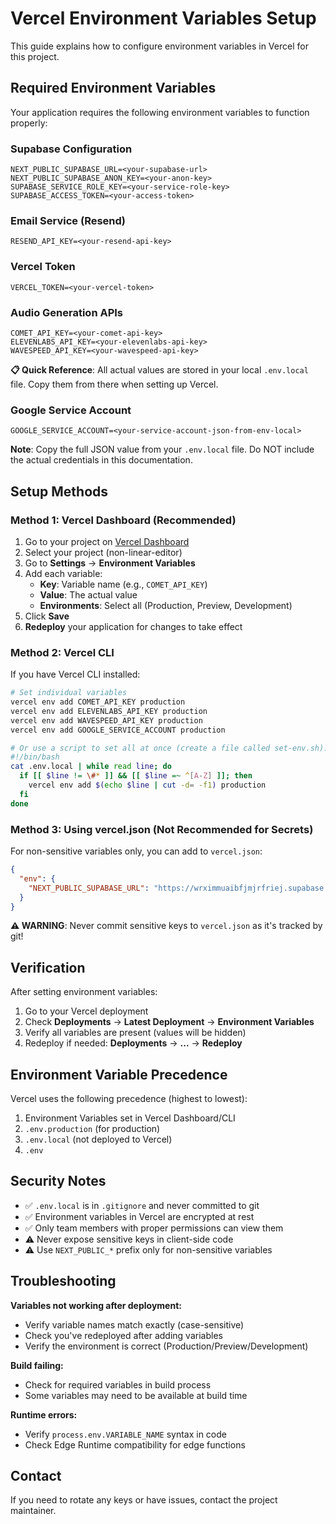 # Vercel Environment Variables Setup

This guide explains how to configure environment variables in Vercel for this project.

## Required Environment Variables

Your application requires the following environment variables to function properly:

### Supabase Configuration
```
NEXT_PUBLIC_SUPABASE_URL=<your-supabase-url>
NEXT_PUBLIC_SUPABASE_ANON_KEY=<your-anon-key>
SUPABASE_SERVICE_ROLE_KEY=<your-service-role-key>
SUPABASE_ACCESS_TOKEN=<your-access-token>
```

### Email Service (Resend)
```
RESEND_API_KEY=<your-resend-api-key>
```

### Vercel Token
```
VERCEL_TOKEN=<your-vercel-token>
```

### Audio Generation APIs
```
COMET_API_KEY=<your-comet-api-key>
ELEVENLABS_API_KEY=<your-elevenlabs-api-key>
WAVESPEED_API_KEY=<your-wavespeed-api-key>
```

**📋 Quick Reference**: All actual values are stored in your local `.env.local` file. Copy them from there when setting up Vercel.

### Google Service Account
```
GOOGLE_SERVICE_ACCOUNT=<your-service-account-json-from-env-local>
```

**Note**: Copy the full JSON value from your `.env.local` file. Do NOT include the actual credentials in this documentation.

## Setup Methods

### Method 1: Vercel Dashboard (Recommended)

1. Go to your project on [Vercel Dashboard](https://vercel.com/dashboard)
2. Select your project (non-linear-editor)
3. Go to **Settings** → **Environment Variables**
4. Add each variable:
   - **Key**: Variable name (e.g., `COMET_API_KEY`)
   - **Value**: The actual value
   - **Environments**: Select all (Production, Preview, Development)
5. Click **Save**
6. **Redeploy** your application for changes to take effect

### Method 2: Vercel CLI

If you have Vercel CLI installed:

```bash
# Set individual variables
vercel env add COMET_API_KEY production
vercel env add ELEVENLABS_API_KEY production
vercel env add WAVESPEED_API_KEY production
vercel env add GOOGLE_SERVICE_ACCOUNT production

# Or use a script to set all at once (create a file called set-env.sh):
#!/bin/bash
cat .env.local | while read line; do
  if [[ $line != \#* ]] && [[ $line =~ ^[A-Z] ]]; then
    vercel env add $(echo $line | cut -d= -f1) production
  fi
done
```

### Method 3: Using vercel.json (Not Recommended for Secrets)

For non-sensitive variables only, you can add to `vercel.json`:

```json
{
  "env": {
    "NEXT_PUBLIC_SUPABASE_URL": "https://wrximmuaibfjmjrfriej.supabase.co"
  }
}
```

**⚠️ WARNING**: Never commit sensitive keys to `vercel.json` as it's tracked by git!

## Verification

After setting environment variables:

1. Go to your Vercel deployment
2. Check **Deployments** → **Latest Deployment** → **Environment Variables**
3. Verify all variables are present (values will be hidden)
4. Redeploy if needed: **Deployments** → **...** → **Redeploy**

## Environment Variable Precedence

Vercel uses the following precedence (highest to lowest):
1. Environment Variables set in Vercel Dashboard/CLI
2. `.env.production` (for production)
3. `.env.local` (not deployed to Vercel)
4. `.env`

## Security Notes

- ✅ `.env.local` is in `.gitignore` and never committed to git
- ✅ Environment variables in Vercel are encrypted at rest
- ✅ Only team members with proper permissions can view them
- ⚠️ Never expose sensitive keys in client-side code
- ⚠️ Use `NEXT_PUBLIC_*` prefix only for non-sensitive variables

## Troubleshooting

**Variables not working after deployment:**
- Verify variable names match exactly (case-sensitive)
- Check you've redeployed after adding variables
- Verify the environment is correct (Production/Preview/Development)

**Build failing:**
- Check for required variables in build process
- Some variables may need to be available at build time

**Runtime errors:**
- Verify `process.env.VARIABLE_NAME` syntax in code
- Check Edge Runtime compatibility for edge functions

## Contact

If you need to rotate any keys or have issues, contact the project maintainer.
